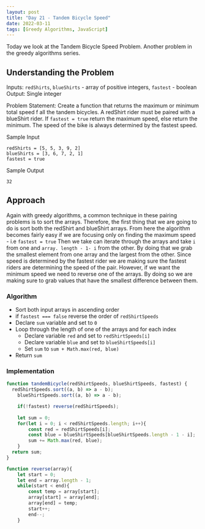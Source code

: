 ```yaml
---
layout: post
title: "Day 21 - Tandem Bicycle Speed"
date: 2022-03-11
tags: [Greedy Algorithms, JavaScript]
---
```


Today we look at the Tandem Bicycle Speed Problem. Another problem in the greedy algorithms series.

## Understanding the Problem

Inputs: `redShirts`, `blueShirts` - array of positive integers, `fastest` - boolean
Output: Single integer

Problem Statement: Create a function that returns the maximum or minimum total speed f all the tandem bicycles. A redShirt rider must be paired with a blueShirt rider. If `fastest = true` return the maximum speed, else return the minimum. The speed of the bike is always determined by the fastest speed.

Sample Input
```
redShirts = [5, 5, 3, 9, 2]
blueShirts = [3, 6, 7, 2, 1]
fastest = true
```

Sample Output
```
32
```

## Approach

Again with greedy algorithms, a common technique in these pairing problems is to sort the arrays. Therefore, the first thing that we are going to do is sort both the redShirt and blueShirt arrays. From here the algorithm becomes fairly easy if we are focusing only on finding the maximum speed - i.e `fastest = true`
Then we take can iterate through the arrays and take `i` from one and `array. length - 1- i` from the other. By doing that we grab the smallest element from one array and the largest from the other. Since speed is determined by the fastest rider we are making sure the fastest riders are determining the speed of the pair. However, if we want the minimum speed we need to reverse one of the arrays. By doing so we are making sure to grab values that have the smallest difference between them. 

### Algorithm
* Sort both input arrays in ascending order
* if `fastest === false` reverse the order of `redShirtSpeeds`
* Declare `sum` variable and set to `0`
* Loop through the length of one of the arrays and for each index
  * Declare variable `red` and set to `redShirtSpeeds[i]`
  * Declare variable `blue` and set to `blueShirtSpeeds[i]`
  * Set `sum` to `sum + Math.max(red, blue)`
* Return `sum`

### Implementation

``` js
function tandemBicycle(redShirtSpeeds, blueShirtSpeeds, fastest) {
  redShirtSpeeds.sort((a, b) => a - b);
    blueShirtSpeeds.sort((a, b) => a - b);

    if(!fastest) reverse(redShirtSpeeds);
    
    let sum = 0;
    for(let i = 0; i < redShirtSpeeds.length; i++){
        const red = redShirtSpeeds[i];
        const blue = blueShirtSpeeds[blueShirtSpeeds.length - 1 - i];
        sum += Math.max(red, blue);
    }
  return sum;
}

function reverse(array){
    let start = 0;
    let end = array.length - 1;
    while(start < end){
        const temp = array[start];
        array[start] = array[end];
        array[end] = temp;
        start++;
        end--;
    }
```